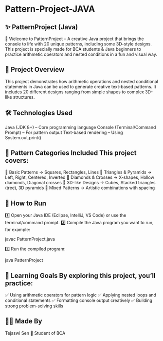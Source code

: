 # Pattern-Project-JAVA
✨ PatternProject (Java)
---------------------------------------------------------------------------------------------------------------------------------------------------------------------------------------------------------------------
🚀 Welcome to PatternProject – A creative Java project that brings the console to life with 20 unique patterns, including some 3D-style designs. This project is specially made for BCA students & Java beginners to practice arithmetic operators and nested conditions in a fun and visual way.

📌 Project Overview
---------------------------------------------------------------------------------------------------------------------------------------------------------------------------------------------------------------------
This project demonstrates how arithmetic operations and nested conditional statements in Java can be used to generate creative text-based patterns. It includes 20 different designs ranging from simple shapes to complex 3D-like structures.

🛠 Technologies Used
---------------------------------------------------------------------------------------------------------------------------------------------------------------------------------------------------------------------
Java (JDK 8+) – Core programming language
Console (Terminal/Command Prompt) – For pattern output
Text-based rendering – Using System.out.print()

🎨 Pattern Categories Included
This project covers:
---------------------------------------------------------------------------------------------------------------------------------------------------------------------------------------------------------------------
🔹 Basic Patterns → Squares, Rectangles, Lines
🔹 Triangles & Pyramids → Left, Right, Centered, Inverted
🔹 Diamonds & Crosses → X-shapes, Hollow diamonds, Diagonal crosses
🔹 3D-like Designs → Cubes, Stacked triangles (tree), 3D pyramids
🔹 Mixed Patterns → Artistic combinations with spacing

🚀 How to Run
---------------------------------------------------------------------------------------------------------------------------------------------------------------------------------------------------------------------
1️⃣ Open your Java IDE (Eclipse, IntelliJ, VS Code) or use the terminal/command prompt.
2️⃣ Compile the Java program you want to run, for example:

javac PatternProject.java


3️⃣ Run the compiled program:

java PatternProject


🎯 Learning Goals
By exploring this project, you’ll practice:
---------------------------------------------------------------------------------------------------------------------------------------------------------------------------------------------------------------------
✅ Using arithmetic operators for pattern logic
✅ Applying nested loops and conditional statements
✅ Formatting console output creatively
✅ Building strong problem-solving skills

👨‍💻 Made By
---------------------------------------------------------------------------------------------------------------------------------------------------------------------------------------------------------------------
Tejaswi Sen 📌 Student of BCA
